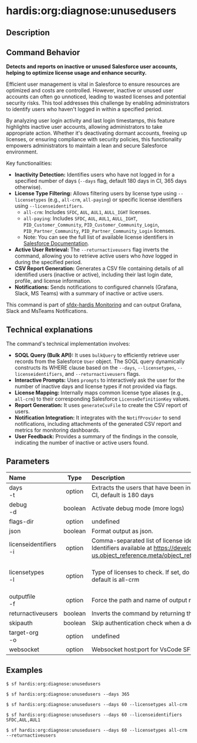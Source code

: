 <!-- This file has been generated with command 'sf hardis:doc:plugin:generate'. Please do not update it manually or it may be overwritten -->
# hardis:org:diagnose:unusedusers

## Description


## Command Behavior

**Detects and reports on inactive or unused Salesforce user accounts, helping to optimize license usage and enhance security.**

Efficient user management is vital in Salesforce to ensure resources are optimized and costs are controlled. However, inactive or unused user accounts can often go unnoticed, leading to wasted licenses and potential security risks. This tool addresses this challenge by enabling administrators to identify users who haven't logged in within a specified period.

By analyzing user login activity and last login timestamps, this feature highlights inactive user accounts, allowing administrators to take appropriate action. Whether it's deactivating dormant accounts, freeing up licenses, or ensuring compliance with security policies, this functionality empowers administrators to maintain a lean and secure Salesforce environment.

Key functionalities:

- **Inactivity Detection:** Identifies users who have not logged in for a specified number of days (`--days` flag, default 180 days in CI, 365 days otherwise).
- **License Type Filtering:** Allows filtering users by license type using `--licensetypes` (e.g., `all-crm`, `all-paying`) or specific license identifiers using `--licenseidentifiers`.
  - `all-crm`: Includes `SFDC`, `AUL`, `AUL1`, `AULL_IGHT` licenses.
  - `all-paying`: Includes `SFDC`, `AUL`, `AUL1`, `AULL_IGHT`, `PID_Customer_Community`, `PID_Customer_Community_Login`, `PID_Partner_Community`, `PID_Partner_Community_Login` licenses.
  - Note: You can see the full list of available license identifiers in [Salesforce Documentation](https://developer.salesforce.com/docs/atlas.en-us.object_reference.meta/sfdx_cli_reference/sforce_api_objects_userlicense.htm).
- **Active User Retrieval:** The `--returnactiveusers` flag inverts the command, allowing you to retrieve active users who *have* logged in during the specified period.
- **CSV Report Generation:** Generates a CSV file containing details of all identified users (inactive or active), including their last login date, profile, and license information.
- **Notifications:** Sends notifications to configured channels (Grafana, Slack, MS Teams) with a summary of inactive or active users.

This command is part of [sfdx-hardis Monitoring](https://sfdx-hardis.cloudity.com/salesforce-monitoring-inactive-users/) and can output Grafana, Slack and MsTeams Notifications.

## Technical explanations

The command's technical implementation involves:

- **SOQL Query (Bulk API):** It uses `bulkQuery` to efficiently retrieve user records from the Salesforce `User` object. The SOQL query dynamically constructs its WHERE clause based on the `--days`, `--licensetypes`, `--licenseidentifiers`, and `--returnactiveusers` flags.
- **Interactive Prompts:** Uses `prompts` to interactively ask the user for the number of inactive days and license types if not provided via flags.
- **License Mapping:** Internally maps common license type aliases (e.g., `all-crm`) to their corresponding Salesforce `LicenseDefinitionKey` values.
- **Report Generation:** It uses `generateCsvFile` to create the CSV report of users.
- **Notification Integration:** It integrates with the `NotifProvider` to send notifications, including attachments of the generated CSV report and metrics for monitoring dashboards.
- **User Feedback:** Provides a summary of the findings in the console, indicating the number of inactive or active users found.


## Parameters

|Name|Type|Description|Default|Required|Options|
|:---|:--:|:----------|:-----:|:------:|:-----:|
|days<br/>-t|option|Extracts the users that have been inactive for the amount of days specified. In CI, default is 180 days||||
|debug<br/>-d|boolean|Activate debug mode (more logs)||||
|flags-dir|option|undefined||||
|json|boolean|Format output as json.||||
|licenseidentifiers<br/>-i|option|Comma-separated list of license identifiers, in case licensetypes is not used.. Identifiers available at https://developer.salesforce.com/docs/atlas.en-us.object_reference.meta/object_reference/sforce_api_objects_userlicense.htm||||
|licensetypes<br/>-l|option|Type of licenses to check. If set, do not use licenseidentifiers option. In CI, default is all-crm|||all<br/>all-crm<br/>all-paying|
|outputfile<br/>-f|option|Force the path and name of output report file. Must end with .csv||||
|returnactiveusers|boolean|Inverts the command by returning the active users||||
|skipauth|boolean|Skip authentication check when a default username is required||||
|target-org<br/>-o|option|undefined|nicolas.vuillamy@cloudity.com.playnico|||
|websocket|option|Websocket host:port for VsCode SFDX Hardis UI integration||||

## Examples

```shell
$ sf hardis:org:diagnose:unusedusers
```

```shell
$ sf hardis:org:diagnose:unusedusers --days 365
```

```shell
$ sf hardis:org:diagnose:unusedusers --days 60 --licensetypes all-crm
```

```shell
$ sf hardis:org:diagnose:unusedusers --days 60 --licenseidentifiers SFDC,AUL,AUL1
```

```shell
$ sf hardis:org:diagnose:unusedusers --days 60 --licensetypes all-crm --returnactiveusers
```



